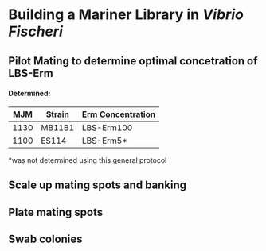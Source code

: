 # Building a Mariner Library in *Vibrio Fischeri*

## Pilot Mating to determine optimal concetration of LBS-Erm

#### Determined:
| MJM | Strain | Erm Concentration |
------|--------|-------------------
1130  | MB11B1 | LBS-Erm100
1100 | ES114 | LBS-Erm5*

*was not determined using this general protocol


## Scale up mating spots and banking

## Plate mating spots

## Swab colonies
